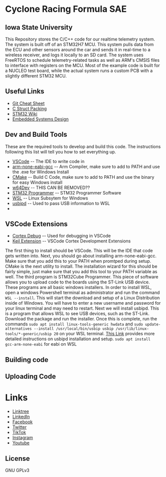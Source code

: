 # Cyclone Racing Formula SAE
## Iowa State University

This Repository stores the C/C++ code for our realtime telemetry system. The system is built off of an STM32H7 MCU. This system pulls data from the ECU and other sensors around the car and sends it in real-time to a wireless receiver, and logs it locally to an SD card. The system uses FreeRTOS to schedule telemetry-related tasks as well as ARM's CMSIS files to interface with registers on the MCU. Most of the example code is built for a NUCLEO test board, while the actual system runs a custom PCB with a slightly different STM32 MCU.

## Useful Links
- [Git Cheat Sheet](https://education.github.com/git-cheat-sheet-education.pdf)
- [C Struct Packing](http://www.catb.org/esr/structure-packing/)
- [STM32 Wiki](https://wiki.stmicroelectronics.cn/stm32mcu/wiki/Category:Getting_started_with_STM32_:_STM32_step_by_step)
- [Embedded Systems Design](https://iowastate.sharepoint.com/sites/CycloneRacingFormulaSAE/Shared%20Documents/Forms/AllItems.aspx?id=%2Fsites%2FCycloneRacingFormulaSAE%2FShared%20Documents%2FElectrical%2FResources%2FEmbedded%20Systems%20Introduction%20to%20Arm%20Cortex%2DM%20Microcontrollers%20Fifth%20Edition%2Epdf&parent=%2Fsites%2FCycloneRacingFormulaSAE%2FShared%20Documents%2FElectrical%2FResources)

## Dev and Build Tools
These are the required tools to develop and build this code. The instructions following this list will tell you how to set everything up.
- [VSCode](https://code.visualstudio.com/download) -- The IDE to write code in
- [arm-none-eabi-gcc](https://developer.arm.com/downloads/-/gnu-rm) -- Arm Compiler, make sure to add to PATH and use the .exe for Windows Install
- [CMake](https://cmake.org/download/) -- Build C Code, make sure to add to PATH and use the binary for easy Windows install
- [w64Dev](https://github.com/skeeto/w64devkit) -- THIS CAN BE REMOVED??
- [STM32 Programmer](https://www.st.com/en/development-tools/stm32cubeprog.html) -- STM32 Programmer Software
- [WSL](https://learn.microsoft.com/en-us/windows/wsl/install) -- Linux Subsytem for Windows
- [usbipd](https://github.com/dorssel/usbipd-win/releases) -- Used to pass USB information to WSL
- 
## VSCode Extensions
- [Cortex Debug](https://marketplace.visualstudio.com/items?itemName=marus25.cortex-debug) -- Used for debugging in VSCode
- [Keil Extension](https://marketplace.visualstudio.com/items?itemName=Arm.keil-studio-pack) -- VSCode Cortex Development Extensions

The first thing to install should be VSCode. This will be the IDE that code gets written into. Next, you should go about installing arm-none-eabi-gcc. Make sure that you add this to your PATH when promtped during setup. CMake is the next utility to install. The installation wizard for this should be fairly simple, just make sure that you add this tool to your PATH variable as well. The third program is STM32Cube Programmer. This piece of software allows you to upload code to the boards using the ST-Link USB device. These programs are all basic windows installers. 
In order to install WSL, open a windows Powershell terminal as administrator and run the command `WSL --install`. This will start the download and setup of a Linux Distribution inside of Windows. You will have to enter a new username and password for your linux terminal and may need to restart.
Next we will install usbipd. This is a program that allows WSL to see USB devices, such as the ST-Link. Download the package and run the installer. Once this is complete, run the commands `sudo apt install linux-tools-generic hwdata` and `sudo update-alternatives --install /usr/local/bin/usbip usbip /usr/lib/linux-tools/*-generic/usbip 20` on your WSL terminal. [This Link](https://learn.microsoft.com/en-us/windows/wsl/connect-usb) provides more detailed instructions on usbipd installation and setup.
`sudo apt install gcc-arm-none-eabi` for eabi on WSL
## Building code

## Uploading Code

# Links
- [Linktree](https://linktr.ee/cycloneracing)
- [LinkedIn](https://www.linkedin.com/company/cyclone-racing/)
- [Facebook](https://www.facebook.com/CycloneRacingUS/)
- [Twitter](https://twitter.com/cycloneracingus?lang=en)
- [TikTok](https://www.tiktok.com/@cycloneracing)
- [Instagram](https://www.instagram.com/cycloneracingus/)
- [Youtube](https://www.youtube.com/channel/UCQaE_Bqq185kTRbl6uPepTg/videos)

## License

GNU GPLv3
